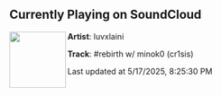 ## Currently Playing on SoundCloud

[<img align="left" width="100" src="https://i1.sndcdn.com/artworks-oENPKhtQNSEyPNSq-DY2nzg-t500x500.png">](https://soundcloud.com/luvx-32762402/rebirth)

**Artist**: luvxlaini 

**Track**: #rebirth w/ minok0 (cr1sis)

Last updated at 5/17/2025, 8:25:30 PM

